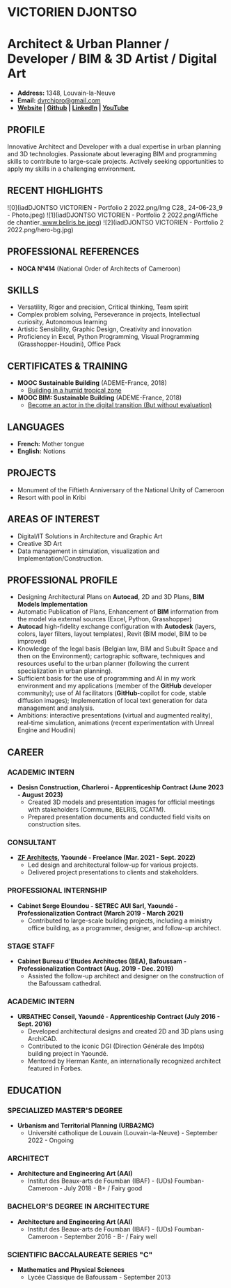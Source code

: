 # VICTORIEN DJONTSO

# **Architect & Urban Planner / Developer / BIM & 3D Artist / Digital Art**

- **Address:** 1348, Louvain-la-Neuve
- **Email:** dvrchipro@gmail.com
- **[Website](https://dvgt-dev.github.io/victorien-djontso-cv/) | [Github](https://github.com/DvGt-dev/victorien-djontso-cv/tree/main) | [LinkedIn](https://www.linkedin.com/in/djontso-victorien) | [YouTube](https://www.youtube.com/channel/UCdjontso-victorien2171)**

## PROFILE

Innovative Architect and Developer with a dual expertise in urban planning and 3D technologies. Passionate about leveraging BIM and programming skills to contribute to large-scale projects. Actively seeking opportunities to apply my skills in a challenging environment.

## RECENT HIGHLIGHTS

![0](iadDJONTSO VICTORIEN - Portfolio 2 2022.png/Img C28_ 24-06-23_9 - Photo.jpeg)
![1](iadDJONTSO VICTORIEN - Portfolio 2 2022.png/Affiche de chantier_www.beliris.be.jpeg)
![2](iadDJONTSO VICTORIEN - Portfolio 2 2022.png/hero-bg.jpg)

## PROFESSIONAL REFERENCES

- **NOCA N°414** (National Order of Architects of Cameroon)

## SKILLS

- Versatility, Rigor and precision, Critical thinking, Team spirit
- Complex problem solving, Perseverance in projects, Intellectual curiosity, Autonomous learning
- Artistic Sensibility, Graphic Design, Creativity and innovation
- Proficiency in Excel, Python Programming, Visual Programming (Grasshopper-Houdini), Office Pack

## CERTIFICATES & TRAINING

- **MOOC Sustainable Building** (ADEME-France, 2018)
  - [Building in a humid tropical zone](https://www.mooc-batiment-durable.fr/fr/formations/lumiere-thermique-et-acoustique-bien-construire-en-zone-tropical/)
- **MOOC BIM: Sustainable Building** (ADEME-France, 2018)
  - [Become an actor in the digital transition (But without evaluation)](https://www.mooc-batiment-durable.fr/fr/formations/moocbim-devenez-acteur-de-la-transition-numerique/)

## LANGUAGES

- **French:** Mother tongue
- **English:** Notions

## PROJECTS

- Monument of the Fiftieth Anniversary of the National Unity of Cameroon
- Resort with pool in Kribi

## AREAS OF INTEREST

- Digital/IT Solutions in Architecture and Graphic Art
- Creative 3D Art
- Data management in simulation, visualization and Implementation/Construction.

## PROFESSIONAL PROFILE

- Designing Architectural Plans on **Autocad**, 2D and 3D Plans, **BIM Models Implementation**
- Automatic Publication of Plans, Enhancement of **BIM** information from the model via external sources (Excel, Python, Grasshopper)
- **Autocad** high-fidelity exchange configuration with **Autodesk** (layers, colors, layer filters, layout templates), Revit (BIM model, BIM to be improved)
- Knowledge of the legal basis (Belgian law, BIM and Subuilt Space and then on the Environment); cartographic software, techniques and resources useful to the urban planner (following the current specialization in urban planning).
- Sufficient basis for the use of programming and AI in my work environment and my applications (member of the **GitHub** developer community); use of AI facilitators (**GitHub**-copilot for code, stable diffusion images); Implementation of local text generation for data management and analysis.
- Ambitions: interactive presentations (virtual and augmented reality), real-time simulation, animations (recent experimentation with Unreal Engine and Houdini)

## CAREER

### ACADEMIC INTERN

- **Desisn Construction, Charleroi - Apprenticeship Contract (June 2023 - August 2023)**
  - Created 3D models and presentation images for official meetings with stakeholders (Commune, BELRIS, CCATM).
  - Prepared presentation documents and conducted field visits on construction sites.

### CONSULTANT

- **[ZF Architects](https://www.zf-architects.com/), Yaoundé - Freelance (Mar. 2021 - Sept. 2022)**
  - Led design and architectural follow-up for various projects.
  - Delivered project presentations to clients and stakeholders.

### PROFESSIONAL INTERNSHIP

- **Cabinet Serge Eloundou - SETREC AUI Sarl, Yaoundé - Professionalization Contract (March 2019 - March 2021)**
  - Contributed to large-scale building projects, including a ministry office building, as a programmer, designer, and follow-up architect.

### STAGE STAFF

- **Cabinet Bureau d'Etudes Architectes (BEA), Bafoussam - Professionalization Contract (Aug. 2019 - Dec. 2019)**
  - Assisted the follow-up architect and designer on the construction of the Bafoussam cathedral.

### ACADEMIC INTERN

- **URBATHEC Conseil, Yaoundé - Apprenticeship Contract (July 2016 - Sept. 2016)**
  - Developed architectural designs and created 2D and 3D plans using ArchiCAD.
  - Contributed to the iconic DGI (Direction Générale des Impôts) building project in Yaoundé.
  - Mentored by Herman Kante, an internationally recognized architect featured in Forbes.

## EDUCATION

### SPECIALIZED MASTER'S DEGREE

- **Urbanism and Territorial Planning (URBA2MC)**
  - Université catholique de Louvain (Louvain-la-Neuve) - September 2022 - Ongoing

### ARCHITECT

- **Architecture and Engineering Art (AAI)**
  - Institut des Beaux-arts de Foumban (IBAF) - (UDs) Foumban-Cameroon - July 2018 - B+ / Fairy good

### BACHELOR'S DEGREE IN ARCHITECTURE

- **Architecture and Engineering Art (AAI)**
  - Institut des Beaux-arts de Foumban (IBAF) - (UDs) Foumban-Cameroon - September 2016 - B- / Fairy well

### SCIENTIFIC BACCALAUREATE SERIES "C"

- **Mathematics and Physical Sciences**
  - Lycée Classique de Bafoussam - September 2013
